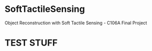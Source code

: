 # SoftTactileSensing
Object Reconstruction with Soft Tactile Sensing - C106A Final Project
# TEST STUFF
